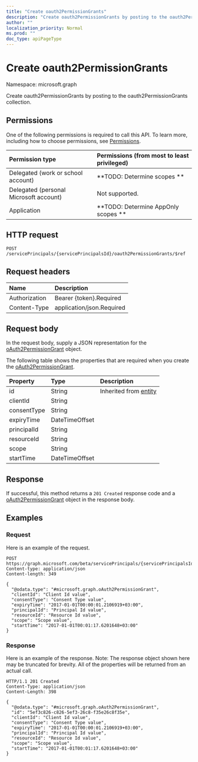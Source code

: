 ```yaml
---
title: "Create oauth2PermissionGrants"
description: "Create oauth2PermissionGrants by posting to the oauth2PermissionGrants collection."
author: ""
localization_priority: Normal
ms.prod: ""
doc_type: apiPageType
---
```


# Create oauth2PermissionGrants

Namespace: microsoft.graph

Create oauth2PermissionGrants by posting to the oauth2PermissionGrants collection.

## Permissions
One of the following permissions is required to call this API. To learn more, including how to choose permissions, see [Permissions](/concepts/permissions-reference.md).

|Permission type|Permissions (from most to least privileged)|
|:---|:---|
|Delegated (work or school account)|**TODO: Determine scopes **|
|Delegated (personal Microsoft account)|Not supported.|
|Application|**TODO: Determine AppOnly scopes **|

## HTTP request
<!-- {
  "blockType": "ignored"
}
-->
``` http
POST /servicePrincipals/{servicePrincipalsId}/oauth2PermissionGrants/$ref
```

## Request headers
|Name|Description|
|:---|:---|
|Authorization|Bearer {token}.Required|
|Content-Type|application/json.Required|

## Request body
In the request body, supply a JSON representation for the [oAuth2PermissionGrant](../resources/oauth2permissiongrant.md) object.

The following table shows the properties that are required when you create the [oAuth2PermissionGrant](../resources/oauth2permissiongrant.md).

|Property|Type|Description|
|:---|:---|:---|
|id|String| Inherited from [entity](../resources/entity.md)|
|clientId|String||
|consentType|String||
|expiryTime|DateTimeOffset||
|principalId|String||
|resourceId|String||
|scope|String||
|startTime|DateTimeOffset||



## Response
If successful, this method returns a `201 Created` response code and a [oAuth2PermissionGrant](../resources/oauth2permissiongrant.md) object in the response body.

## Examples

### Request
Here is an example of the request.
<!-- {
  "blockType": "request",
  "name": "create_oauth2permissiongrant_from_oauth2permissiongrants"
}
-->
``` http
POST https://graph.microsoft.com/beta/servicePrincipals/{servicePrincipalsId}/oauth2PermissionGrants
Content-type: application/json
Content-length: 349

{
  "@odata.type": "#microsoft.graph.oAuth2PermissionGrant",
  "clientId": "Client Id value",
  "consentType": "Consent Type value",
  "expiryTime": "2017-01-01T00:00:01.2106919+03:00",
  "principalId": "Principal Id value",
  "resourceId": "Resource Id value",
  "scope": "Scope value",
  "startTime": "2017-01-01T00:01:17.6201648+03:00"
}
```

### Response
Here is an example of the response. Note: The response object shown here may be truncated for brevity. All of the properties will be returned from an actual call.
<!-- {
  "blockType": "response",
  "truncated": true,
  "@odata.type": "microsoft.graph.oauth2permissiongrant"
}
-->
``` http
HTTP/1.1 201 Created
Content-Type: application/json
Content-Length: 398

{
  "@odata.type": "#microsoft.graph.oAuth2PermissionGrant",
  "id": "5ef3c826-c826-5ef3-26c8-f35e26c8f35e",
  "clientId": "Client Id value",
  "consentType": "Consent Type value",
  "expiryTime": "2017-01-01T00:00:01.2106919+03:00",
  "principalId": "Principal Id value",
  "resourceId": "Resource Id value",
  "scope": "Scope value",
  "startTime": "2017-01-01T00:01:17.6201648+03:00"
}
```

